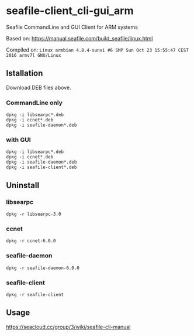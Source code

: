 # seafile-client_cli-gui_arm
Seafile CommandLine and GUI Client for ARM systems

Based on: https://manual.seafile.com/build_seafile/linux.html

Compiled on: `Linux armbian 4.8.4-sunxi #6 SMP Sun Oct 23 15:55:47 CEST 2016 armv7l GNU/Linux`

## Istallation

Download DEB files above.

### CommandLine only
```
dpkg -i libsearpc*.deb
dpkg -i ccnet*.deb
dpkg -i seafile-daemon*.deb
```

### with GUI
```
dpkg -i libsearpc*.deb
dpkg -i ccnet*.deb
dpkg -i seafile-daemon*.deb
dpkg -i seafile-client*.deb
```

## Uninstall
### libsearpc
```
dpkg -r libsearpc-3.0
```
### ccnet
```
dpkg -r ccnet-6.0.0
```
### seafile-daemon
```
dpkg -r seafile-daemon-6.0.0
```
### seafile-client
```
dpkg -r seafile-client
```

## Usage
https://seacloud.cc/group/3/wiki/seafile-cli-manual

